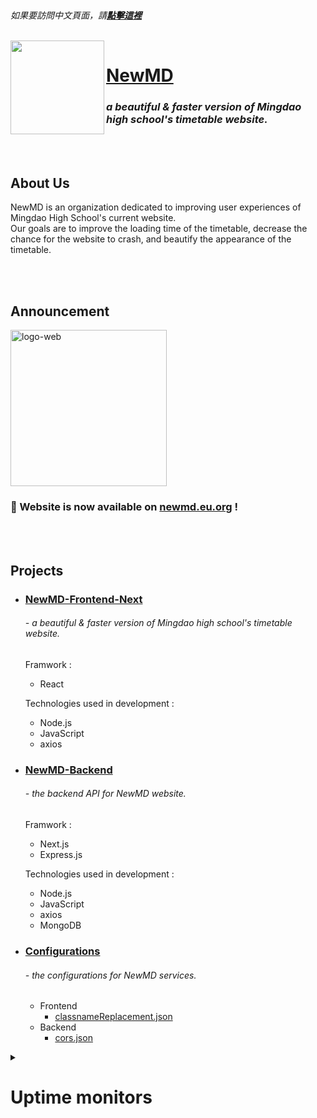 <br>

  *如果要訪問中文頁面，請*[***點擊這裡***](https://github.com/NewMD-org/.github/blob/main/profile/README_zh-TW.md)
  
</br>

<a href="https://newmd.eu.org">
  <img src="https://i.ibb.co/y0gKj29/logo512.png" align="left" width="150px"/>
</a>

# [NewMD](https://newmd.eu.org)

### ***a beautiful & faster version of Mingdao high school's timetable website.***

<br></br>

## About Us

NewMD is an organization dedicated to improving user experiences of Mingdao High School's current website.  
Our goals are to improve the loading time of the timetable, decrease the chance for the website to crash, and beautify the appearance of the timetable.

<br></br>

<h2>Announcement</h2>
<a href="https://newmd.eu.org"><img src="https://i.ibb.co/W0WjRL1/logo-web.png" alt="logo-web" border="0" width="250px"></a>
<p><h3>🌟 Website is now available on <a href="https://newmd.eu.org" title="NewMD's website">newmd.eu.org</a> !</h3></p>

<br></br>

## Projects

- ### [NewMD-Frontend-Next](https://github.com/NewMD-org/NewMD-Frontend-Next "NewMD's Frontend")

  ###### - a beautiful & faster version of Mingdao high school's timetable website.

  Framwork :
  - React

  Technologies used in development :
  - Node.js
  - JavaScript
  - axios

- ### [NewMD-Backend](https://github.com/NewMD-org/NewMD-Backend "NewMD's Backend")

  ###### - the backend API for NewMD website.

  Framwork :
  - Next.js
  - Express.js

  Technologies used in development :
  - Node.js
  - JavaScript
  - axios
  - MongoDB

- ### [Configurations](https://github.com/NewMD-org/Configurations "NewMD's Configurations")

  ###### - the configurations for NewMD services.

  - Frontend
    - [classnameReplacement.json](https://github.com/NewMD-org/Configurations/blob/main/Frontend/classnameReplacement.json)
  - Backend
    - [cors.json](https://github.com/NewMD-org/Configurations/blob/main/Backend/cors.json)

<details>
  <summary><h1>Uptime monitors</h1></summary>

More details : [**Better Uptime**](https://status.newmd.eu.org)

## Frontend services

### Main home page status

<a href="https://status.newmd.eu.org" target="_blank" title="Betteruptime Status">
  <img height="30px" src="https://betteruptime.com/status-badges/v1/monitor/k1y7.svg">
</a>

### Backup home page status

<a href="https://status.newmd.eu.org" target="_blank" title="Betteruptime Status">
  <img height="30px" src="https://betteruptime.com/status-badges/v1/monitor/k2wr.svg">
</a>

## Backend services

### Main backend service

<a href="https://status.newmd.eu.org" target="_blank" title="Betteruptime Status">
  <img height="30px" src="https://betteruptime.com/status-badges/v1/monitor/k0tq.svg">
</a>

### Backup backend service

<a href="https://status.newmd.eu.org" target="_blank" title="Betteruptime Status">
  <img height="30px" src="https://betteruptime.com/status-badges/v1/monitor/k1xv.svg">
</a>

</details>
